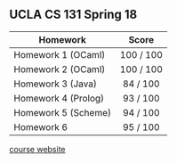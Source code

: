 ## UCLA CS 131 Spring 18

| Homework           | Score     |
| ------------------ |:---------:| 
| Homework 1 (OCaml) | 100 / 100 |    
| Homework 2 (OCaml) | 100 / 100 |  
| Homework 3 (Java)  | 84 / 100  |  
| Homework 4 (Prolog)| 93 / 100  |   
| Homework 5 (Scheme)| 94 / 100  |   
| Homework 6         | 95 / 100  | 

[course website](http://web.cs.ucla.edu/classes/spring18/cs131/homework.html)
